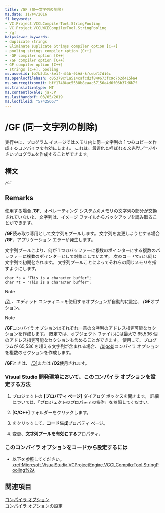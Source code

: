 ```yaml
---
title: /GF (同一文字列の削除)
ms.date: 11/04/2016
f1_keywords:
- VC.Project.VCCLCompilerTool.StringPooling
- VC.Project.VCCLWCECompilerTool.StringPooling
- /gf
helpviewer_keywords:
- duplicate strings
- Eliminate Duplicate Strings compiler option [C++]
- pooling strings compiler option [C++]
- -GF compiler option [C++]
- /GF compiler option [C++]
- GF compiler option [C++]
- strings [C++], pooling
ms.assetid: bb7b5d1c-8e1f-453b-9298-8fcebf37d16c
ms.openlocfilehash: c85379cf1a514cafcd2f840673fc9c7b2d415ba4
ms.sourcegitcommit: bff17488ac5538b8eaac57156a4d6f06b37d6b7f
ms.translationtype: MT
ms.contentlocale: ja-JP
ms.lasthandoff: 03/05/2019
ms.locfileid: "57425667"
---
```

# <a name="gf-eliminate-duplicate-strings"></a>/GF (同一文字列の削除)

実行中に、プログラム イメージではメモリ内に同一文字列の 1 つのコピーを作成するコンパイラを有効にします。 これは、最適化と呼ばれる*文字列プール*小さいプログラムを作成することができます。

## <a name="syntax"></a>構文

```
/GF
```

## <a name="remarks"></a>Remarks

使用する場合 **/GF**、オペレーティング システムのメモリの文字列の部分が交換されていないと、文字列は、イメージ ファイルからバックアップを読み取ることができます。

**/GF**読み取り専用として文字列をプールします。 文字列を変更しようとする場合 **/GF**、アプリケーション エラーが発生します。

文字列プールにより、何が 1 つのバッファーに複数のポインターにする複数のバッファーに複数のポインターとして対象としています。 次のコードで`s`と`t`同じ文字列で初期化されます。 文字列プールことによってそれらの同じメモリを指すようにします。

```
char *s = "This is a character buffer";
char *t = "This is a character buffer";
```

> [!NOTE]
>  [/ZI](../../build/reference/z7-zi-zi-debug-information-format.md) 、エディット コンティニュを使用するオプションが自動的に設定、 **/GF**オプション。

> [!NOTE]
>  **/GF**コンパイラ オプションはそれぞれ一意の文字列のアドレス指定可能なセクションを作成します。 既定では、オブジェクト ファイルには最大で 65,536 個のアドレス指定可能なセクションも含めることができます。 使用して、プログラムが 65,536 を超える文字列が含まれる場合、 [/bigobj](../../build/reference/bigobj-increase-number-of-sections-in-dot-obj-file.md)コンパイラ オプションを複数のセクションを作成します。

**/GF**ときは、 [/O1](../../build/reference/o1-o2-minimize-size-maximize-speed.md)または **/O2**使用されます。

### <a name="to-set-this-compiler-option-in-the-visual-studio-development-environment"></a>Visual Studio 開発環境において、このコンパイラ オプションを設定する方法

1. プロジェクトの **[プロパティ ページ]** ダイアログ ボックスを開きます。 詳細については、「[プロジェクトのプロパティの操作](../../ide/working-with-project-properties.md)」を参照してください。

1. **[C/C++]** フォルダーをクリックします。

1. をクリックして、**コード生成**プロパティ ページ。

1. 変更、**文字列プールを有効にする**プロパティ。

### <a name="to-set-this-compiler-option-programmatically"></a>このコンパイラ オプションをコードから設定するには

- 以下を参照してください。<xref:Microsoft.VisualStudio.VCProjectEngine.VCCLCompilerTool.StringPooling%2A>

## <a name="see-also"></a>関連項目

[コンパイラ オプション](../../build/reference/compiler-options.md)<br/>
[コンパイラ オプションの設定](../../build/reference/setting-compiler-options.md)
